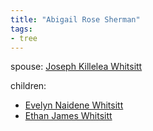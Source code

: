 ```yaml
---
title: "Abigail Rose Sherman"
tags:
- tree
---
```


spouse: [Joseph Killelea Whitsitt](Joseph%20Killelea%20Whitsitt.md)

children:
- [Evelyn Naidene Whitsitt](Evelyn%20Naidene%20Whitsitt.md)
- [Ethan James Whitsitt](Ethan%20James%20Whitsitt.md)
